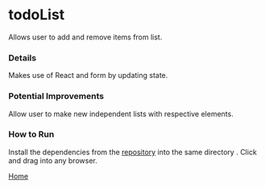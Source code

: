 # todoList
Allows user to add and remove items from list.
### Details
Makes use of React and form by updating state.
### Potential Improvements
Allow user to make new independent lists with respective elements.
### How to Run
Install the dependencies from the [repository](https://github.com/TaylorCharlesHall/todoList/) into the same directory . Click and drag into any browser.

[Home](https://taylorcharleshall.github.io)
